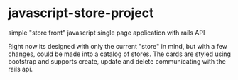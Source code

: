 # javascript-store-project
simple "store front" javascript single page application with rails API

Right now its designed with only the current "store" in mind, but with a few changes, could be made into a catalog of stores.
The cards are styled using bootstrap and supports create, update and delete communicating with the rails api.
